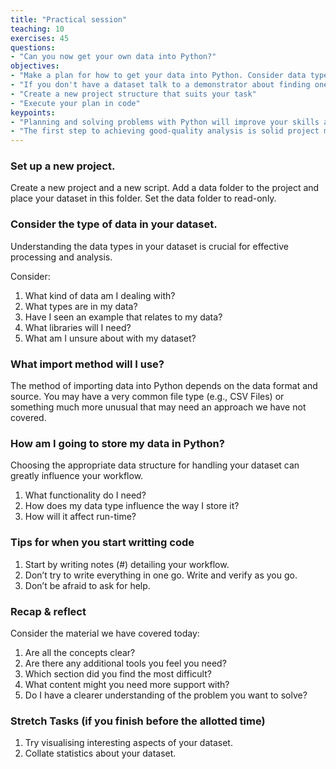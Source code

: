 ```yaml
---
title: "Practical session"
teaching: 10
exercises: 45
questions:
- "Can you now get your own data into Python?"
objectives:
- "Make a plan for how to get your data into Python. Consider data type, storage, and method"
- "If you don't have a dataset talk to a demonstrator about finding one"
- "Create a new project structure that suits your task"
- "Execute your plan in code"
keypoints:
- "Planning and solving problems with Python will improve your skills and confidence."
- "The first step to achieving good-quality analysis is solid project management and getting your data into a sensible format and structure."
---
```

### Set up a new project.
Create a new project and a new script. Add a data folder to the project and place your dataset in this folder. Set the data folder to read-only.

### Consider the type of data in your dataset.

Understanding the data types in your dataset is crucial for effective processing and analysis.

Consider:

1. What kind of data am I dealing with?
2. What types are in my data?
3. Have I seen an example that relates to my data?
4. What libraries will I need?
5. What am I unsure about with my dataset?

### What import method will I use?

The method of importing data into Python depends on the data format and source. You may have a very common file type (e.g., CSV Files) or something much more unusual that may need an approach we have not covered.

### How am I going to store my data in Python?

Choosing the appropriate data structure for handling your dataset can greatly influence your workflow.

1. What functionality do I need?
2. How does my data type influence the way I store it?
3. How will it affect run-time?

### Tips for when you start writting code

1. Start by writing notes (#) detailing your workflow.
2. Don’t try to write everything in one go. Write and verify as you go.
3. Don’t be afraid to ask for help.

### Recap & reflect

Consider the material we have covered today:

1. Are all the concepts clear?
2. Are there any additional tools you feel you need?
3. Which section did you find the most difficult?
4. What content might you need more support with?
5. Do I have a clearer understanding of the problem you want to solve?

### Stretch Tasks (if you finish before the allotted time)

1. Try visualising interesting aspects of your dataset.
2. Collate statistics about your dataset. 









